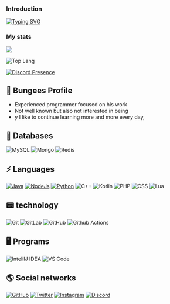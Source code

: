 ### Introduction

[![Typing SVG](https://readme-typing-svg.demolab.com?font=Fira+Code&pause=1000&color=1DF755&random=false&width=435&lines=Full+Stack+Developer;3%2B+years+of+experience+in+the+area;Quick+fox+jumps+nightly+above+wizard;Contact+me+in+discord+for+more+info)](https://git.io/typing-svg)


### My stats

<p align= "">
  <img align= "" src=https://github-readme-stats.vercel.app/api?username=bungeees&show_icons=true&theme=graywhite)>

![Top Lang](https://github-readme-stats.vercel.app/api/top-langs/?username=bungeees&theme=graywhite&langs_count=8)

[![Discord Presence](https://lanyard.cnrad.dev/api/852942542932541453)](https://discord.com/users/852942542932541453)

## 📜 Bungees Profile

- Experienced programmer focused on his work 
- Not well known but also not interested in being
- y I like to continue learning more and more every day,

## 💾 Databases

![MySQL](https://img.shields.io/badge/MySQL-FE9A2E?style=for-the-badge&logo=mysql&logoColor=white)
![Mongo](https://img.shields.io/badge/Mongodb-FE9A2E?style=for-the-badge&logo=mongodb&logoColor=white)
![Redis](https://img.shields.io/badge/Redis-FE9A2E?style=for-the-badge&logo=Redis&logoColor=white)

## ⚡ Languages

[![Java](https://img.shields.io/badge/Java-FE9A2E?style=for-the-badge&logo=javat&logoColor=white)](https://www.java.com/)
[![NodeJs](https://img.shields.io/badge/JavaScript-00ff5e?style=for-the-badge&logo=javascript&logoColor=white)](https://nodejs.org/)
[![Python](https://img.shields.io/badge/Python-00ffe5?style=for-the-badge&logo=python&logoColor=white)](https://www.python.org/)
![C++](https://img.shields.io/badge/C++-b1890?style=for-the-badge&logo=c++&logoColor=white)
![Kotlin](https://img.shields.io/badge/Kotlin-01dfd7?style=for-the-badge&logo=kotlin&logoColor=white)
![PHP](https://img.shields.io/badge/PHP-8181F7?style=for-the-badge&logo=php&logoColor=white)
![CSS](https://img.shields.io/badge/CSS-0174DF?style=for-the-badge&logo=css&logoColor=white)
![Lua](https://img.shields.io/badge/Lua-0174DF?style=for-the-badge&logo=lua&logoColor=white)
## 📟 technology

![Git](https://img.shields.io/badge/Git-FE9A2E?style=for-the-badge&logo=git&logoColor=white)
![GitLab](https://img.shields.io/badge/GitLab-FE9A2E?style=for-the-badge&logo=gitlab&logoColor=white)
![GitHub](https://img.shields.io/badge/Github-FE9A2E?style=for-the-badge&logo=github&logoColor=white)
![Github Actions](https://img.shields.io/badge/Github%20Actions-2088FF?style=for-the-badge&logo=github-action&logoColor=white)


## 🖥️ Programs 

![InteliIJ IDEA](https://img.shields.io/badge/InteliIJ%20IDEA-000000?style=for-the-badge&logo=inteliij-idea&logoColor=white)
![VS Code](https://img.shields.io/badge/VS%20Code-007ACC?style=for-the-badge&logo=vs-code&logoColor=white)


## 🌎 Social networks 

[![GitHub](https://img.shields.io/badge/Github-100000?style=for-the-badge&logo=github&logoColor=white)](https://github.com/bungees)
[![Twitter](https://img.shields.io/badge/Twitter-1DA1F2?style=for-the-badge&logo=twitter&logoColor=white)](https://twitter.com/bungees)
[![Instagram](https://img.shields.io/badge/Instagram-ff00d9?style=for-the-badge&logo=instagram&logoColor=white)](https://www.instagram.com/david.nadira/)
[![Discord](https://img.shields.io/badge/Discord-4c00ff?style=for-the-badge&logo=discord&logoColor=white)](https://discordapp.com/users/852942542932541453/)
